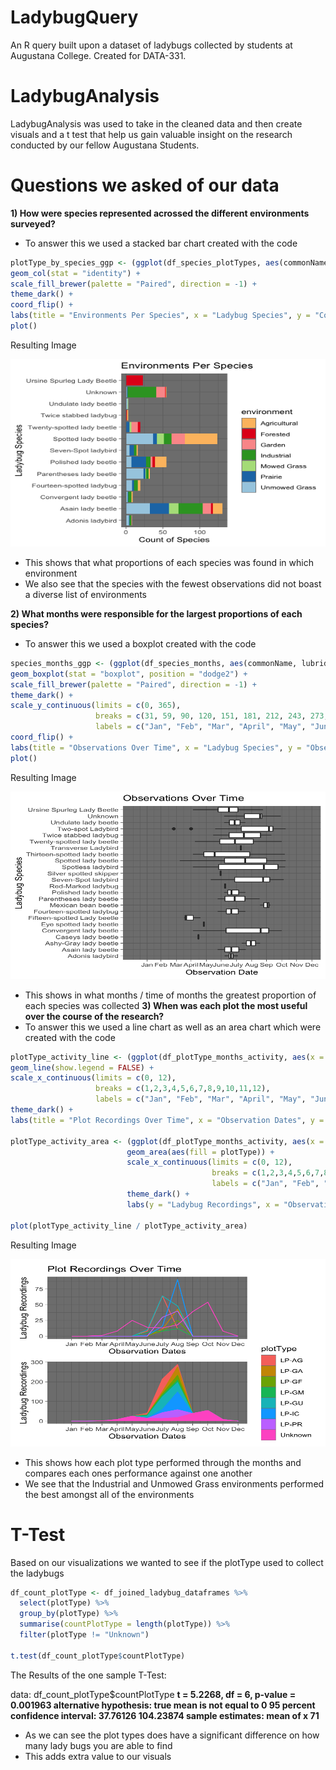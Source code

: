 # LadybugQuery
An R query built upon a dataset of ladybugs collected by students at Augustana College. Created for DATA-331.

# LadybugAnalysis
LadybugAnalysis was used to take in the cleaned data and then create visuals and a t test that help us gain valuable insight on the research conducted by our fellow Augustana
Students.

# Questions we asked of our data
**1) How were species represented acrossed the different environments surveyed?**
  * To answer this we used a stacked bar chart created with the code

  ``` r
  plotType_by_species_ggp <- (ggplot(df_species_plotTypes, aes(commonName, speciesCount, fill = environment)) +   
  geom_col(stat = "identity") +
  scale_fill_brewer(palette = "Paired", direction = -1) +
  theme_dark() +
  coord_flip() +
  labs(title = "Environments Per Species", x = "Ladybug Species", y = "Count of Species")) %T>%
  plot()
  ```
  
  Resulting Image
  
  <img src="images/Question 1 Visual.png" alt="Question 1 Visual" width="600" height="300">
  
* This shows that what proportions of each species was found in which environment
* We also see that the species with the fewest observations did not boast a diverse list of environments
    
**2) What months were responsible for the largest proportions of each species?**
  * To answer this we used a boxplot created with the code 
  ```r
  species_months_ggp <- (ggplot(df_species_months, aes(commonName, lubridate::yday(x = eventDate))) +   
  geom_boxplot(stat = "boxplot", position = "dodge2") +
  scale_fill_brewer(palette = "Paired", direction = -1) +
  theme_dark() +
  scale_y_continuous(limits = c(0, 365),
                     breaks = c(31, 59, 90, 120, 151, 181, 212, 243, 273, 304, 334, 365), 
                     labels = c("Jan", "Feb", "Mar", "April", "May", "June", "July", "Aug", "Sep", "Oct", "Nov", "Dec")) +
  coord_flip() +
  labs(title = "Observations Over Time", x = "Ladybug Species", y = "Observation Date")) %T>%
  plot()
  ```
  
  Resulting Image
  
  <img src="images/Question 2 Visual.png" alt="Question 2 Visual" width="600" height="300">
  
  * This shows in what months / time of months the greatest proportion of each species was collected
**3) When was each plot the most useful over the course of the research?**
  * To answer this we used a line chart as well as an area chart which were created with the code
  ```r
  plotType_activity_line <- (ggplot(df_plotType_months_activity, aes(x = month, y = countMonth, color = plotType))  +
  geom_line(show.legend = FALSE) +
  scale_x_continuous(limits = c(0, 12),
                     breaks = c(1,2,3,4,5,6,7,8,9,10,11,12), 
                     labels = c("Jan", "Feb", "Mar", "April", "May", "June", "July", "Aug", "Sep", "Oct", "Nov", "Dec")) +
  theme_dark() +
  labs(title = "Plot Recordings Over Time", x = "Observation Dates", y = "Ladybug Recordings")) 

  plotType_activity_area <- (ggplot(df_plotType_months_activity, aes(x = month, y = countMonth, color = plotType))  +
                            geom_area(aes(fill = plotType)) +
                            scale_x_continuous(limits = c(0, 12),
                                               breaks = c(1,2,3,4,5,6,7,8,9,10,11,12), 
                                               labels = c("Jan", "Feb", "Mar", "April", "May", "June", "July", "Aug", "Sep", "Oct", "Nov", "Dec")) +
                            theme_dark() +
                            labs(y = "Ladybug Recordings", x = "Observation Dates", legend = "Plot Type"))

  plot(plotType_activity_line / plotType_activity_area)
  ```
  Resulting Image
  
  <img src="images/Question 3 Visual.png" alt="Question 3 Visual" width="600" height="300">
  
  * This shows how each plot type performed through the months and compares each ones performance against one another
  * We see that the Industrial and Unmowed Grass environments performed the best amongst all of the environments

# T-Test
Based on our visualizations we wanted to see if the plotType used to collect the ladybugs

```r
df_count_plotType <- df_joined_ladybug_dataframes %>%
  select(plotType) %>%
  group_by(plotType) %>%
  summarise(countPlotType = length(plotType)) %>%
  filter(plotType != "Unknown")

t.test(df_count_plotType$countPlotType)
```

The Results of the one sample T-Test:

data:  df_count_plotType$countPlotType
**t = 5.2268, df = 6, p-value = 0.001963
alternative hypothesis: true mean is not equal to 0
     95 percent confidence interval:
          37.76126 104.23874
sample estimates: mean of x 71** 

* As we can see the plot types does have a significant difference on how many lady bugs you are able to find
* This adds extra value to our visuals
